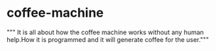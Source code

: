# coffee-machine
""" It is all about how the coffee machine works without any human help.How it is programmed and it will generate coffee for the user."""
